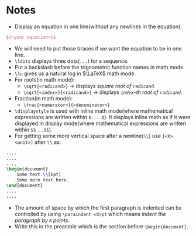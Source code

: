 # Notes

* Display an equation in one line(without any newlines in the equation):
```tex
${<your equation>}$
```
* We will need to put those braces if we want the equation to be in one line.
* `\ldots` displays three dots(`...`) for a sequence.
* Put a backslash before the trignometric function names in math mode.
* `\ln` gives us a natural log in $\LaTeX$ math mode.
* For roots(in math mode):
	* `\sqrt{<radicand>}` &rarr; displays <em>square root of <code>radicand</code></em>.
	* `\sqrt[<index>]{<radicand>}` &rarr; displays <em><code>index</code>-th root of <code>radicand</code></em>.
* Fraction(in math mode):
	* `\frac{<numerator>}{<denominator>}`
* `\displaystyle` is used with inline math mode(where mathematical expressions are written within `$....$`). It displays inline math as if it were displayed in display mode(where mathematical expressions are written within `$$...$$`).
* For getting some more vertical space after a newline(`\\`) use `[<X><unit>]` after `\\` as:

```tex
....
....
....
\begin{document}
	Some text.\\[6pt]
	Some more text here.
\end{document}
....
....
```
* The amount of space by which the first paragraph is indented can be controlled by using `\paraindent <X>pt` which means <em>indent the paragraph by <code>X</code> points</em>.
* Write this in the preamble which is the section before `\begin{document}`.
